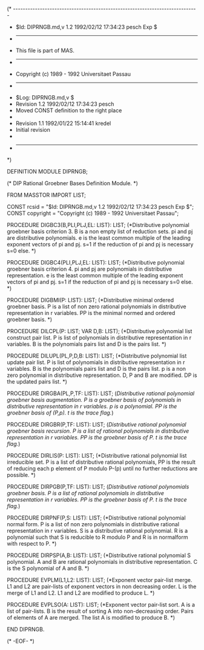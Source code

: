 (* ----------------------------------------------------------------------------
 * $Id: DIPRNGB.md,v 1.2 1992/02/12 17:34:23 pesch Exp $
 * ----------------------------------------------------------------------------
 * This file is part of MAS.
 * ----------------------------------------------------------------------------
 * Copyright (c) 1989 - 1992 Universitaet Passau
 * ----------------------------------------------------------------------------
 * $Log: DIPRNGB.md,v $
 * Revision 1.2  1992/02/12  17:34:23  pesch
 * Moved CONST definition to the right place
 *
 * Revision 1.1  1992/01/22  15:14:41  kredel
 * Initial revision
 *
 * ----------------------------------------------------------------------------
 *)

DEFINITION MODULE DIPRNGB;

(* DIP Rational Groebner Bases Definition Module. *)



FROM MASSTOR IMPORT LIST;

CONST rcsid = "$Id: DIPRNGB.md,v 1.2 1992/02/12 17:34:23 pesch Exp $";
CONST copyright = "Copyright (c) 1989 - 1992 Universitaet Passau";



PROCEDURE DIGBC3(B,PLI,PLJ,EL: LIST): LIST; 
(*Distributive polynomial groebner basis criterion 3.
B is a non empty list of reduction sets. pi and pj are
distributive polynomials. e is the least common multiple
of the leading exponent vectors of pi and pj. s=1 if the
reduction of pi and pj is necessary s=0 else. *)


PROCEDURE DIGBC4(PLI,PLJ,EL: LIST): LIST; 
(*Distributive polynomial groebner basis criterion 4.
pi and pj are polynomials in distributive representation.
e is the least common multiple of the leading exponent vectors
of pi and pj. s=1 if the reduction of pi and pj is necessary
s=0 else. *)


PROCEDURE DIGBMI(P: LIST): LIST; 
(*Distributive minimal ordered groebner basis. P is a list of
non zero rational polynomials in distributive representation
in r variables. PP is the minimal normed and ordered
groebner basis. *)


PROCEDURE DILCPL(P: LIST;  VAR D,B: LIST); 
(*Distributive polynomial list construct pair list.
P is list of polynomials in distributive representation
in r variables. B is the polynomials pairs list and
D is the pairs list. *)


PROCEDURE DILUPL(PL,P,D,B: LIST): LIST; 
(*Distributive polynomial list update pair list.
P is list of polynomials in distributive representation
in r variables. B is the polynomials pairs list and
D is the pairs list. p is a non zero polynomial in
distributive representation. D, P and B are modified.
DP is the updated pairs list. *)


PROCEDURE DIRGBA(PL,P,TF: LIST): LIST; 
(*Distributive rational polynomial groebner basis augmentation.
P is a groebner basis of polynomials in distributive
representation in r variables. p is a polynomial. PP is the
groebner basis of (P,p). t is the trace flag.*)


PROCEDURE DIRGBR(P,TF: LIST): LIST; 
(*Distributive rational polynomial groebner basis recursion.
P is a list of rational polynomials in distributive representation
in r variables. PP is the groebner basis of P. t is the
trace flag.*)


PROCEDURE DIRLIS(P: LIST): LIST; 
(*Distributive rational polynomial list irreducible set.
P is a list of distributive rational polynomials,
PP is the result of reducing each p element of P modulo P-(p)
until no further reductions are possible. *)


PROCEDURE DIRPGB(P,TF: LIST): LIST; 
(*Distributive rational polynomials groebner basis.
P is a list of rational polynomials in distributive representation
in r variables. PP is the groebner basis of P. t is the
trace flag.*)


PROCEDURE DIRPNF(P,S: LIST): LIST; 
(*Distributive rational polynomial normal form. P is a list
of non zero polynomials in distributive rational
representation in r variables. S is a distributive rational
polynomial. R is a polynomial such that S is reducible to R
modulo P and R is in normalform with respect to P. *)


PROCEDURE DIRPSP(A,B: LIST): LIST; 
(*Distributive rational polynomial S polynomial. A and B are
rational polynomials in distributive representation. C is
the S polynomial of A and B. *)


PROCEDURE EVPLM(L1,L2: LIST): LIST; 
(*Exponent vector pair-list merge.  L1 and L2 are pair-lists
of exponent vectors in non decreasing order.  L is the merge 
of L1 and L2. L1 and L2 are modified to produce L. *)


PROCEDURE EVPLSO(A: LIST): LIST; 
(*Exponent vector pair-list sort. A is a list of pair-lists. B is 
the result of sorting A into non-decreasing order. Pairs of
elements of A are merged. The list A is modified to produce B. *)


END DIPRNGB.


(* -EOF- *)
